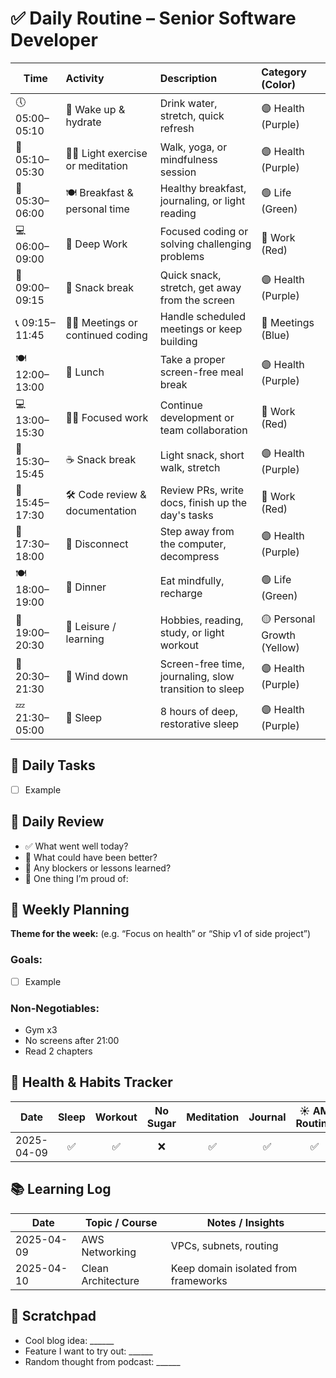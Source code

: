 # ✅ Daily Routine – Senior Software Developer

| Time           | Activity                          | Description                                                 | Category (Color)         |
|----------------|:-----------------------------------|:-------------------------------------------------------------|:--------------------------|
| 🕔 05:00–05:10 | 🛌 Wake up & hydrate              | Drink water, stretch, quick refresh                        | 🟣 Health (Purple)         |
| 🧘 05:10–05:30 | 🧘‍♂️ Light exercise or meditation   | Walk, yoga, or mindfulness session                         | 🟣 Health (Purple)         |
| 🍳 05:30–06:00 | 🍽️ Breakfast & personal time      | Healthy breakfast, journaling, or light reading            | 🟢 Life (Green)            |
| 💻 06:00–09:00 | 🔬 Deep Work                      | Focused coding or solving challenging problems             | 🔴 Work (Red)              |
| 🍎 09:00–09:15 | 🧃 Snack break                    | Quick snack, stretch, get away from the screen             | 🟣 Health (Purple)         |
| 📞 09:15–11:45 | 👨‍💻 Meetings or continued coding   | Handle scheduled meetings or keep building                 | 🔵 Meetings (Blue)         |
| 🍽️ 12:00–13:00 | 🥗 Lunch                          | Take a proper screen-free meal break                       | 🟣 Health (Purple)         |
| 💻 13:00–15:30 | 👨‍💻 Focused work                   | Continue development or team collaboration                 | 🔴 Work (Red)              |
| 🍫 15:30–15:45 | ☕ Snack break                     | Light snack, short walk, stretch                           | 🟣 Health (Purple)         |
| 📄 15:45–17:30 | 🛠️ Code review & documentation    | Review PRs, write docs, finish up the day's tasks          | 🔴 Work (Red)              |
| 🚶 17:30–18:00 | 🧘 Disconnect                     | Step away from the computer, decompress                    | 🟣 Health (Purple)         |
| 🍽️ 18:00–19:00 | 🍛 Dinner                         | Eat mindfully, recharge                                    | 🟢 Life (Green)            |
| 🎨 19:00–20:30 | 🎯 Leisure / learning             | Hobbies, reading, study, or light workout                  | 🟡 Personal Growth (Yellow)|
| 📖 20:30–21:30 | 🌙 Wind down                      | Screen-free time, journaling, slow transition to sleep     | 🟣 Health (Purple)         |
| 💤 21:30–05:00 | 🛌 Sleep                          | 8 hours of deep, restorative sleep                         | 🟣 Health (Purple)         |

## 🔁 Daily Tasks

- [ ] Example

## 🔁 Daily Review

- ✅ What went well today?
- 🧠 What could have been better?
- 📌 Any blockers or lessons learned?
- 🙌 One thing I’m proud of:

## 📆 Weekly Planning
**Theme for the week:** (e.g. “Focus on health” or “Ship v1 of side project”)

### Goals:
- [ ] Example

### Non-Negotiables:
- Gym x3
- No screens after 21:00
- Read 2 chapters

## 🧘 Health & Habits Tracker

| Date       | Sleep | Workout | No Sugar | Meditation | Journal | ☀️ AM Routine |
|------------|:-------:|:---------:|:----------:|:------------:|:---------:|:----------------:|
| 2025-04-09 | ✅    | ✅      | ❌       | ✅         | ✅      | ✅             |

## 📚 Learning Log
| Date       | Topic / Course       | Notes / Insights                                |
|------------|----------------------|--------------------------------------------------|
| 2025-04-09 | AWS Networking       | VPCs, subnets, routing                           |
| 2025-04-10 | Clean Architecture   | Keep domain isolated from frameworks             |

## 🧠 Scratchpad
- Cool blog idea: ______
- Feature I want to try out: ______
- Random thought from podcast: ______
